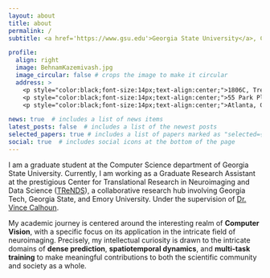 ```yaml
---
layout: about
title: about
permalink: /
subtitle: <a href='https://www.gsu.edu'>Georgia State University</a>, Computer Science Ph.D. Candidate

profile:
  align: right
  image: BehnamKazemivash.jpg
  image_circular: false # crops the image to make it circular
  address: >
    <p style="color:black;font-size:14px;text-align:center;">1806C, Trends center</p>
    <p style="color:black;font-size:14px;text-align:center;">55 Park Pl NE</p>
    <p style="color:black;font-size:14px;text-align:center;">Atlanta, GA 30303</p>

news: true  # includes a list of news items
latest_posts: false  # includes a list of the newest posts
selected_papers: true # includes a list of papers marked as "selected={true}"
social: true  # includes social icons at the bottom of the page
---
```


I am a graduate student at the Computer Science department of Georgia State University. Currently, I am working as a Graduate Research Assistant at the prestigious Center for Translational Research in Neuroimaging and Data Science ([TReNDS](https://trendscenter.org)), a collaborative research hub involving Georgia Tech, Georgia State, and Emory University. Under the supervision of [Dr. Vince Calhoun](https://scholar.google.com/citations?hl=en&user=WNOoGKIAAAAJ&view_op=list_works&sortby=pubdate).

My academic journey is centered around the interesting realm of <strong>Computer Vision</strong>, with a specific focus on its application in the intricate field of neuroimaging. Precisely, my intellectual curiosity is drawn to the intricate domains of <strong>dense prediction</strong>, <strong>spatiotemporal dynamics</strong>, and <strong>multi-task training</strong> to make meaningful contributions to both the scientific community and society as a whole.